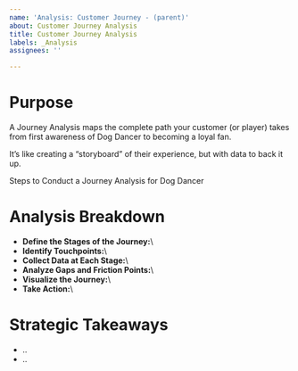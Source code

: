 ```yaml
---
name: 'Analysis: Customer Journey - (parent)'
about: Customer Journey Analysis
title: Customer Journey Analysis
labels: _Analysis
assignees: ''

---
```


# Purpose

A Journey Analysis maps the complete path your customer (or player) takes from first awareness of Dog Dancer to becoming a loyal fan.

It’s like creating a “storyboard” of their experience, but with data to back it up.

Steps to Conduct a Journey Analysis for Dog Dancer

# Analysis Breakdown

- **Define the Stages of the Journey:**\
- **Identify Touchpoints:**\
- **Collect Data at Each Stage:**\
- **Analyze Gaps and Friction Points:**\
- **Visualize the Journey:**\
- **Take Action:**\

# Strategic Takeaways

- ..
- ..
